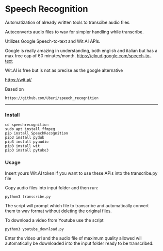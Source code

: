 

# Speech Recognition

Automatization of already written tools to transcibe audio files.

Autoconverts audio files to wav for simpler handling while transcribe.

Utilizes Google Speech-to-text and Wit.AI  APIs.

Google is really amazing in understanding, both english and italian but has a max free cap of 60 minutes/month.
https://cloud.google.com/speech-to-text

Wit.AI is free but is not as precise as the google alternative

https://wit.ai/



Based on

```
https://github.com/Uberi/speech_recognition
```

------



### Install

``` git clone https://github.com/dshot92/speechrecognition.git
cd speechrecognition
sudo apt install ffmpeg
pip install SpeechRecognition
pip3 install pydub
pip3 install pyaudio
pip3 install wit
pip3 install pytube3
```

### Usage

Insert yours Wit.AI token if you want to use these APIs into the transcribe.py file

Copy audio files into input folder and then run:

```
python3 transcribe.py
```

The script will prompt which file to transcribe and automatically convert them to wav format without deleting the original files.

To download a video from Youtube use the script

```
python3 youtube_download.py
```

Enter the video url and the audio file of maximum quality allowed will automatically be downloaded into the input folder ready to be transcribed.
